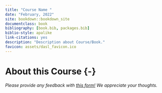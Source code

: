 ```yaml
---
title: "Course Name "
date: "February, 2022"
site: bookdown::bookdown_site
documentclass: book
bibliography: [book.bib, packages.bib]
biblio-style: apalike
link-citations: yes
description: "Description about Course/Book."
favicon: assets/dasl_favicon.ico
---
```




# About this Course {-}

*Please provide any feedback with [this form!](https://forms.gle/hc8Xt3Y2Znjb6M4Y7) We appreciate your thoughts.*

